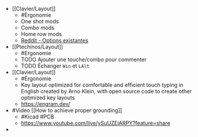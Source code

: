 - [[Clavier/Layout]]
	- #Ergonomie
	- One shot mods
	- Combo mods
	- Home row mods
	- [Reddit - Options existantes](https://www.reddit.com/r/ErgoMechKeyboards/comments/11bppqh/what_are_your_thoughts_on_the_miryoku_layout/)
- [[Ptechinos/Layout]]
	- #Ergonomie
	- TODO Ajouter une touche/combo pour commenter
	- TODO Échanger `Win` et `LAlt`
- [[Clavier/Layout]]
	- #Ergonomie
	- Key layout optimized for comfortable and efficient touch typing in English created by Arno Klein, with open source code to create other optimized key layouts
	- https://engram.dev/
- #Video [[How to achieve proper grounding]]
	- #Kicad #PCB
	- https://www.youtube.com/live/ySuUZEjARPY?feature=share
-